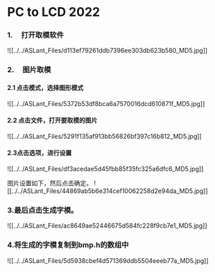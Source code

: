 # PC to LCD 2022
### 1.     打开取模软件

![[../../ASLant_Files/d113ef79261ddb7396ee303db623b580_MD5.jpg]]
### 2.     图片取模

#### 2.1 点击模式，选择图形模式
![[../../ASLant_Files/5372b53df8bca6a7570016dcd610871f_MD5.jpg]]
#### 2.2 点击文件，打开要取模的图片

![[../../ASLant_Files/5291f135af913bb56826bf397c16b812_MD5.jpg]]

#### 2.3点击选项，进行设置
![[../../ASLant_Files/df3acedae5d45fbb85f35fc325a6dfc6_MD5.jpg]]


图片设置如下，然后点击确定。
![[../../ASLant_Files/44869ab5b6e314cef10062258d2e94da_MD5.jpg]]

### 3.最后点击生成字模。
![[../../ASLant_Files/ac8649ae52446675d584fc228f9cb7e1_MD5.jpg]]

### 4.将生成的字模复制到bmp.h的数组中

![[../../ASLant_Files/5d5938cbef4d571369ddb5504eeeb77a_MD5.jpg]]
